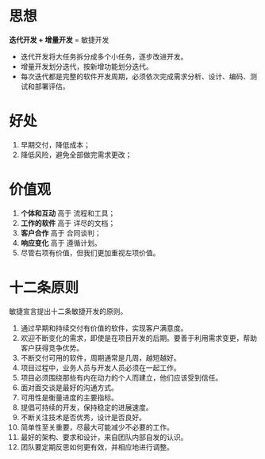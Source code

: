 # 思想

**迭代开发 + 增量开发** = 敏捷开发

- 迭代开发将大任务拆分成多个小任务，逐步改进开发。
- 增量开发划分迭代，按新增功能划分迭代。
- 每次迭代都是完整的软件开发周期，必须依次完成需求分析、设计、编码、测试和部署评估。

# 好处

1. 早期交付，降低成本；
2. 降低风险，避免全部做完需求更改；

# 价值观

1. **个体和互动** 高于 流程和工具；
2. **工作的软件** 高于 详尽的文档；
3. **客户合作** 高于 合同谈判；
4. **响应变化** 高于 遵循计划。
5. 尽管右项有价值，但我们更加重视左项价值。

# 十二条原则

敏捷宣言提出十二条敏捷开发的原则。

1. 通过早期和持续交付有价值的软件，实现客户满意度。
2. 欢迎不断变化的需求，即使是在项目开发的后期。要善于利用需求变更，帮助客户获得竞争优势。
3. 不断交付可用的软件，周期通常是几周，越短越好。
4. 项目过程中，业务人员与开发人员必须在一起工作。
5. 项目必须围绕那些有内在动力的个人而建立，他们应该受到信任。
6. 面对面交谈是最好的沟通方式。
7. 可用性是衡量进度的主要指标。
8. 提倡可持续的开发，保持稳定的进展速度。
9. 不断关注技术是否优秀，设计是否良好。
10. 简单性至关重要，尽最大可能减少不必要的工作。
11. 最好的架构、要求和设计，来自团队内部自发的认识。
12. 团队要定期反思如何更有效，并相应地进行调整。


